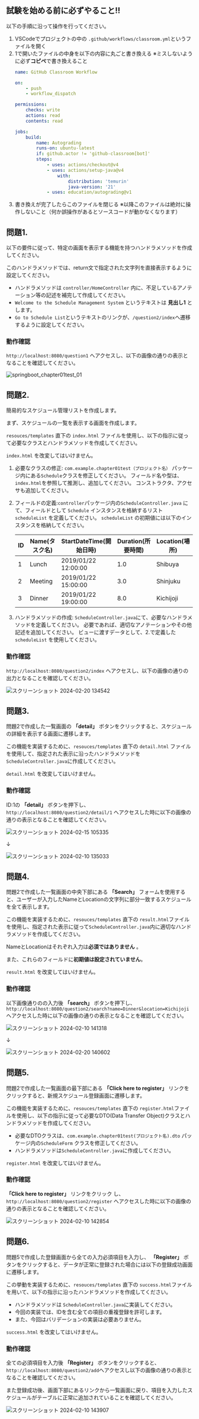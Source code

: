 ## 試験を始める前に必ずやること!!
以下の手順に沿って操作を行ってください。
1. VSCodeでプロジェクトの中の `.github/workflows/classroom.yml`というファイルを開く
2. 1で開いたファイルの中身を以下の内容に丸ごと書き換える
    ※ミスしないように必ず**コピペ**で書き換えること
    ```yml
    name: GitHub Classroom Workflow

    on:
        - push
        - workflow_dispatch

    permissions:
        checks: write
        actions: read
        contents: read

    jobs:
        build:
            name: Autograding
            runs-on: ubuntu-latest
            if: github.actor != 'github-classroom[bot]'
            steps:
                - uses: actions/checkout@v4
                - uses: actions/setup-java@v4
                    with:
                        distribution: 'temurin'
                        java-version: '21'
                - uses: education/autograding@v1
    ```
3. 書き換えが完了したらこのファイルを閉じる
   ※以降このファイルは絶対に操作しないこと（何か誤操作があるとソースコードが動かなくなります）

## 問題1.

以下の要件に従って、特定の画面を表示する機能を持つハンドラメソッドを作成してください。

このハンドラメソッドでは、return文で指定された文字列を直接表示するように設定してください。

- ハンドラメソッドは `controller/HomeController` 内に、不足しているアノテーション等の記述を補完して作成してください。
- `Welcome to the Schedule Management System` というテキストは **見出し1** とします。
- `Go to Schedule List`というテキストのリンクが、`/question2/index`へ遷移するように設定してください。

### 動作確認

`http://localhost:8080/question1` へアクセスし、以下の画像の通りの表示となることを確認してください。

![springboot_chapter01test_01](https://github.com/SLStudioLesson/SpringBootChapter1assessment/assets/98870955/b1fb7219-c3b3-4a31-8e41-9f88b44c7acb)




## 問題2.

簡易的なスケジュール管理リストを作成します。

まず、スケジュールの一覧を表示する画面を作成します。

`resouces/templates` 直下の `index.html` ファイルを使用し、以下の指示に従って必要なクラスとハンドラメソッドを作成してください。

`index.html` を改変してはいけません。

1. 必要なクラスの修正: `com.example.chapter01test（プロジェクト名）` パッケージ内にある`Schedule`クラスを修正してください。
フィールド名や型は、`index.html`を参照して推測し、追加してください。
コンストラクタ、アクセサも追加してください。
2. フィールドの定義:`controller`パッケージ内の`ScheduleController.java` にて、フィールドとして `Schedule` インスタンスを格納するリスト `scheduleList` を定義してください。
`scheduleList` の初期値には以下のインスタンスを格納してください。


    | ID | Name(タスク名) | StartDateTime(開始日時) | Duration(所要時間) | Location(場所) |
    | --- | --- | --- | --- | --- |
    | 1 | Lunch | 2019/01/22 12:00:00 | 1.0 | Shibuya |
    | 2 | Meeting | 2019/01/22 15:00:00 | 3.0 | Shinjuku |
    | 3 | Dinner | 2019/01/22 19:00:00 | 8.0 | Kichijoji |
3. ハンドラメソッドの作成: `ScheduleController.java`にて、必要なハンドラメソッドを定義してください。
必要であれば、適切なアノテーションやその他記述を追加してください。
ビューに渡すデータとして、2.で定義した `scheduleList` を使用してください。

### 動作確認

`http://localhost:8080/question2/index` へアクセスし、以下の画像の通りの出力となることを確認してください。

![スクリーンショット 2024-02-20 134542](https://github.com/SLStudioLesson/SpringBootChapter1assessment/assets/98870955/ff212af8-338e-449c-af56-18aa50ed7990)



## 問題3.

問題2で作成した一覧画面の **「detail」** ボタンをクリックすると、スケジュールの詳細を表示する画面に遷移します。

この機能を実装するために、`resouces/templates` 直下の `detail.html` ファイルを使用して、指定された表示に沿ったハンドラメソッドを`ScheduleController.java`に作成してください。

`detail.html` を改変してはいけません。

### 動作確認

ID:1の **「detail」** ボタンを押下し、`http://localhost:8080/question2/detail/1` へアクセスした時に以下の画像の通りの表示となることを確認してください。

![スクリーンショット 2024-02-15 105335](https://github.com/SLStudioLesson/SpringBootChapter1assessment/assets/98870955/4a46c997-4bde-452b-b0e3-c263a0a2b4c1)

↓

![スクリーンショット 2024-02-10 135033](https://github.com/SLStudioLesson/SpringBootChapter1assessment/assets/98870955/fa098452-266e-4496-b544-b149b4091c22)



## 問題4.

問題2で作成した一覧画面の中央下部にある **「Search」** フォームを使用すると、ユーザーが入力したNameとLocationの文字列に部分一致するスケジュールを全て表示します。

この機能を実装するために、`resouces/templates` 直下の `result.html`ファイルを使用し、指定された表示に従って`ScheduleController.java`内に適切なハンドラメソッドを作成してください。

NameとLocationはそれぞれ入力は**必須ではありません** 。

また、これらのフィールドに**初期値は設定されていません**。

`result.html` を改変してはいけません。

### 動作確認

以下画像通りのの入力後 **「search」** ボタンを押下し、`http://localhost:8080/question2/search?name=Dinner&location=Kichijoji` へアクセスした時に以下の画像の通りの表示となることを確認してください。

![スクリーンショット 2024-02-10 141318](https://github.com/SLStudioLesson/SpringBootChapter1assessment/assets/98870955/499a98c8-5387-46b0-a441-a1784654f2a3)

↓

![スクリーンショット 2024-02-20 140602](https://github.com/SLStudioLesson/SpringBootChapter1assessment/assets/98870955/73151880-26f0-47de-a809-09a26ab8e22a)




## 問題5.

問題2で作成した一覧画面の最下部にある **「Click here to register」** リンクをクリックすると、新規スケジュール登録画面に遷移します。

この機能を実装するために、`resouces/templates` 直下の `register.html`ファイルを使用し、以下の指示に従って必要なDTO(Data Transfer Object)クラスとハンドラメソッドを作成してください。

- 必要なDTOクラスは、`com.example.chapter01test(プロジェクト名).dto` パッケージ内の`ScheduleForm` クラスを修正してください。
- ハンドラメソッドは`ScheduleController.java`に作成してください。

`register.html` を改変してはいけません。

### 動作確認

**「Click here to register」** リンクをクリック し、 `http://localhost:8080/question2/register` へアクセスした時に以下の画像の通りの表示となることを確認してください。

![スクリーンショット 2024-02-10 142854](https://github.com/SLStudioLesson/SpringBootChapter1assessment/assets/98870955/9ef16dab-13b1-48dc-b64d-71011b8ae05e)




## 問題6.

問題5で作成した登録画面から全ての入力必須項目を入力し、 **「Register」** ボタンをクリックすると、データが正常に登録された場合には以下の登録成功画面に遷移します。

この挙動を実装するために、`resouces/templates` 直下の `success.html`ファイルを用いて、以下の指示に沿ったハンドラメソッドを作成してください。

- ハンドラメソッドは `ScheduleController.java`に実装してください。
- 今回の実装では、IDを含む全ての項目の重複登録を許可します。
- また、今回はバリデーションの実装は必要ありません。

`success.html` を改変してはいけません。

### 動作確認

全ての必須項目を入力後 **「Register」** ボタンをクリックすると、`http://localhost:8080/question2/add`へアクセスし以下の画像の通りの表示となることを確認してください。

また登録成功後、画面下部にあるリンクから一覧画面に戻り、項目を入力したスケジュールがテーブルに正常に追加されていることを確認してください。

![スクリーンショット 2024-02-10 143907](https://github.com/SLStudioLesson/SpringBootChapter1assessment/assets/98870955/772cfd53-e373-45fb-acbe-2bec4e872d1d)


